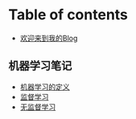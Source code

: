 # Table of contents

* [欢迎来到我的Blog](README.md)

## 机器学习笔记 <a id="wu-en-da"></a>

* [机器学习的定义](wu-en-da/xue-xi-ri-ji-01.md)
* [监督学习](wu-en-da/xue-xi-ri-ji-02.md)
* [无监督学习](wu-en-da/wu-jian-du-xue-xi.md)

